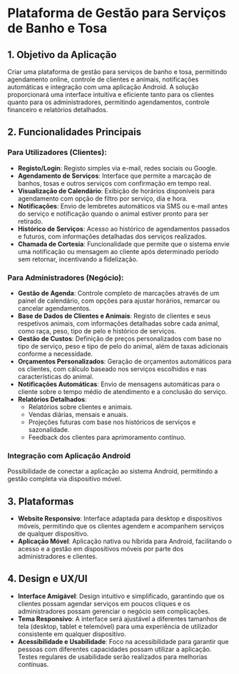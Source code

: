 # Plataforma de Gestão para Serviços de Banho e Tosa

## 1. Objetivo da Aplicação
Criar uma plataforma de gestão para serviços de banho e tosa, permitindo agendamento online, controle de clientes e animais, notificações automáticas e integração com uma aplicação Android. A solução proporcionará uma interface intuitiva e eficiente tanto para os clientes quanto para os administradores, permitindo agendamentos, controle financeiro e relatórios detalhados.

## 2. Funcionalidades Principais

### Para Utilizadores (Clientes):
- **Registo/Login**: Registo simples via e-mail, redes sociais ou Google.
- **Agendamento de Serviços**: Interface que permite a marcação de banhos, tosas e outros serviços com confirmação em tempo real.
- **Visualização de Calendário**: Exibição de horários disponíveis para agendamento com opção de filtro por serviço, dia e hora.
- **Notificações**: Envio de lembretes automáticos via SMS ou e-mail antes do serviço e notificação quando o animal estiver pronto para ser retirado.
- **Histórico de Serviços**: Acesso ao histórico de agendamentos passados e futuros, com informações detalhadas dos serviços realizados.
- **Chamada de Cortesia**: Funcionalidade que permite que o sistema envie uma notificação ou mensagem ao cliente após determinado período sem retornar, incentivando a fidelização.

### Para Administradores (Negócio):
- **Gestão de Agenda**: Controle completo de marcações através de um painel de calendário, com opções para ajustar horários, remarcar ou cancelar agendamentos.
- **Base de Dados de Clientes e Animais**: Registo de clientes e seus respetivos animais, com informações detalhadas sobre cada animal, como raça, peso, tipo de pelo e histórico de serviços.
- **Gestão de Custos**: Definição de preços personalizados com base no tipo de serviço, peso e tipo de pelo do animal, além de taxas adicionais conforme a necessidade.
- **Orçamentos Personalizados**: Geração de orçamentos automáticos para os clientes, com cálculo baseado nos serviços escolhidos e nas características do animal.
- **Notificações Automáticas**: Envio de mensagens automáticas para o cliente sobre o tempo médio de atendimento e a conclusão do serviço.
- **Relatórios Detalhados**:
  - Relatórios sobre clientes e animais.
  - Vendas diárias, mensais e anuais.
  - Projeções futuras com base nos históricos de serviços e sazonalidade.
  - Feedback dos clientes para aprimoramento contínuo.

### Integração com Aplicação Android
Possibilidade de conectar a aplicação ao sistema Android, permitindo a gestão completa via dispositivo móvel.

## 3. Plataformas
- **Website Responsivo**: Interface adaptada para desktop e dispositivos móveis, permitindo que os clientes agendem e acompanhem serviços de qualquer dispositivo.
- **Aplicação Móvel**: Aplicação nativa ou híbrida para Android, facilitando o acesso e a gestão em dispositivos móveis por parte dos administradores e clientes.

## 4. Design e UX/UI
- **Interface Amigável**: Design intuitivo e simplificado, garantindo que os clientes possam agendar serviços em poucos cliques e os administradores possam gerenciar o negócio sem complicações.
- **Tema Responsivo**: A interface será ajustável a diferentes tamanhos de tela (desktop, tablet e telemóvel) para uma experiência de utilizador consistente em qualquer dispositivo.
- **Acessibilidade e Usabilidade**: Foco na acessibilidade para garantir que pessoas com diferentes capacidades possam utilizar a aplicação. Testes regulares de usabilidade serão realizados para melhorias contínuas.
